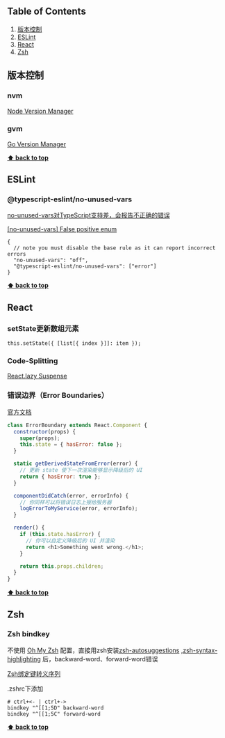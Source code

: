 ## Table of Contents

1. [版本控制](#版本控制)
1. [ESLint](#ESLint)
2. [React](#React)
3. [Zsh](#Zsh)

## 版本控制
### nvm
[Node Version Manager](https://github.com/nvm-sh/nvm)
### gvm
[Go Version Manager](https://github.com/moovweb/gvm)

**[⬆ back to top](#table-of-contents)**

## ESLint
### @typescript-eslint/no-unused-vars 
[no-unused-vars对TypeScript支持差，会报告不正确的错误](https://github.com/typescript-eslint/typescript-eslint/blob/master/packages/eslint-plugin/docs/rules/no-unused-vars.md)

[[no-unused-vars] False positive enum ](https://github.com/typescript-eslint/typescript-eslint/issues/2621)
```
{
  // note you must disable the base rule as it can report incorrect errors
  "no-unused-vars": "off",
  "@typescript-eslint/no-unused-vars": ["error"]
}
```

**[⬆ back to top](#table-of-contents)**

## React
### setState更新数组元素
```
this.setState({ [list[{ index }]]: item });
```
### Code-Splitting
[React.lazy Suspense](https://zh-hans.reactjs.org/docs/code-splitting.html#reactlazy)

### 错误边界（Error Boundaries）
[官方文档](https://zh-hans.reactjs.org/docs/error-boundaries.html)
```javascript
class ErrorBoundary extends React.Component {
  constructor(props) {
    super(props);
    this.state = { hasError: false };
  }

  static getDerivedStateFromError(error) {
    // 更新 state 使下一次渲染能够显示降级后的 UI
    return { hasError: true };
  }

  componentDidCatch(error, errorInfo) {
    // 你同样可以将错误日志上报给服务器
    logErrorToMyService(error, errorInfo);
  }

  render() {
    if (this.state.hasError) {
      // 你可以自定义降级后的 UI 并渲染
      return <h1>Something went wrong.</h1>;
    }

    return this.props.children; 
  }
}
```
**[⬆ back to top](#table-of-contents)**

## Zsh
### Zsh bindkey
不使用 [Oh My Zsh](https://github.com/ohmyzsh/ohmyzsh) 配置，直接用zsh安装[zsh-autosuggestions](https://github.com/zsh-users/zsh-autosuggestions) ,[zsh-syntax-highlighting](https://github.com/zsh-users/zsh-syntax-highlighting) 后，backward-word、forward-word错误

[Zsh绑定键转义序列](http://zsh.sourceforge.net/Doc/Release/Zsh-Line-Editor.html#Standard-Widgets)

.zshrc下添加
```
# ctrl+<- | ctrl+->
bindkey "^[[1;5D" backward-word
bindkey "^[[1;5C" forward-word
```
**[⬆ back to top](#table-of-contents)**
